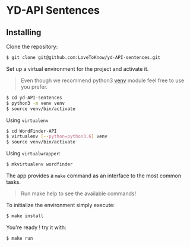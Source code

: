 # YD-API Sentences

## Installing

Clone the repository:

```sh
$ git clone git@github.com:LoveToKnow/yd-API-sentences.git
```

Set up a virtual environment for the project and activate it.
> Even though we recommend python3 [venv](https://docs.python.org/3/library/venv.html)
> module feel free to use you prefer.

```sh
$ cd yd-API-sentences
$ python3 -m venv venv
$ source venv/bin/activate
```

Using `virtualenv`

```sh
$ cd WordFinder-API
$ virtualenv [--python=python3.6] venv
$ source venv/bin/activate
```

Using `virtualwrapper`:

```sh
$ mkvirtualenv wordfinder
```

The app provides a `make` command as an interface to the most common tasks.

> Run make help to see the available commands!

To initialize the environment simply execute:

```sh
$ make install

```

You're ready ! try it with:

```sh
$ make run
```
